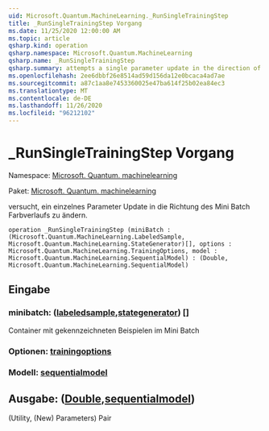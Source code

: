 ```yaml
---
uid: Microsoft.Quantum.MachineLearning._RunSingleTrainingStep
title: _RunSingleTrainingStep Vorgang
ms.date: 11/25/2020 12:00:00 AM
ms.topic: article
qsharp.kind: operation
qsharp.namespace: Microsoft.Quantum.MachineLearning
qsharp.name: _RunSingleTrainingStep
qsharp.summary: attempts a single parameter update in the direction of mini batch gradient
ms.openlocfilehash: 2ee6dbbf26e8514ad59d156da12e0bcaca4ad7ae
ms.sourcegitcommit: a87c1aa8e7453360025e47ba614f25b02ea84ec3
ms.translationtype: MT
ms.contentlocale: de-DE
ms.lasthandoff: 11/26/2020
ms.locfileid: "96212102"
---
```

# <a name="_runsingletrainingstep-operation"></a>_RunSingleTrainingStep Vorgang

Namespace: [Microsoft. Quantum. machinelearning](xref:Microsoft.Quantum.MachineLearning)

Paket: [Microsoft. Quantum. machinelearning](https://nuget.org/packages/Microsoft.Quantum.MachineLearning)


versucht, ein einzelnes Parameter Update in die Richtung des Mini Batch Farbverlaufs zu ändern.

```qsharp
operation _RunSingleTrainingStep (miniBatch : (Microsoft.Quantum.MachineLearning.LabeledSample, Microsoft.Quantum.MachineLearning.StateGenerator)[], options : Microsoft.Quantum.MachineLearning.TrainingOptions, model : Microsoft.Quantum.MachineLearning.SequentialModel) : (Double, Microsoft.Quantum.MachineLearning.SequentialModel)
```


## <a name="input"></a>Eingabe

### <a name="minibatch--labeledsamplestategenerator"></a>minibatch: ([labeledsample](xref:Microsoft.Quantum.MachineLearning.LabeledSample),[stategenerator](xref:Microsoft.Quantum.MachineLearning.StateGenerator)) []

Container mit gekennzeichneten Beispielen im Mini Batch


### <a name="options--trainingoptions"></a>Optionen: [trainingoptions](xref:Microsoft.Quantum.MachineLearning.TrainingOptions)




### <a name="model--sequentialmodel"></a>Modell: [sequentialmodel](xref:Microsoft.Quantum.MachineLearning.SequentialModel)





## <a name="output--doublesequentialmodel"></a>Ausgabe: ([Double](xref:microsoft.quantum.lang-ref.double),[sequentialmodel](xref:Microsoft.Quantum.MachineLearning.SequentialModel))

(Utility, (New) Parameters) Pair